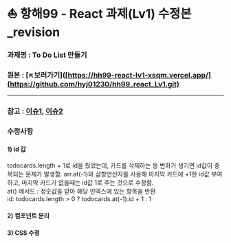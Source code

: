 # ⛵ 항해99 - React 과제(Lv1) 수정본_revision
### 과제명 : To Do List 만들기
### 원본 : [↖️보러가기]([https://hh99-react-lv1-xsqm.vercel.app/](https://github.com/hyj01230/hh99_react_Lv1.git)
___
### 참고 : [이슈1](https://github.com/hyj01230/hh99_react_Lv1/issues/2#issue-1869082391), [이슈2](https://github.com/hyj01230/hh99_react_Lv1/issues/4#issue-1872781734)
### 수정사항
#### 1) id 값
todocards.length + 1로 id을 줬었는데, 카드를 삭제하는 등 변화가 생기면 id값이 중복되는 문제가 발생함. arr.at(-1)와 삼항연산자를 사용해 마지막 카드에 +1한 id값 부여하고, 마지막 카드가 없을때는 id값 1로 주는 것으로 수정함.  
at() 메서드 : 정숫값을 받아 해당 인덱스에 있는 항목을 반환  
id: todocards.length > 0 ? todocards.at(-1).id + 1 : 1



#### 2) 컴포넌트 분리




#### 3) CSS 수정
